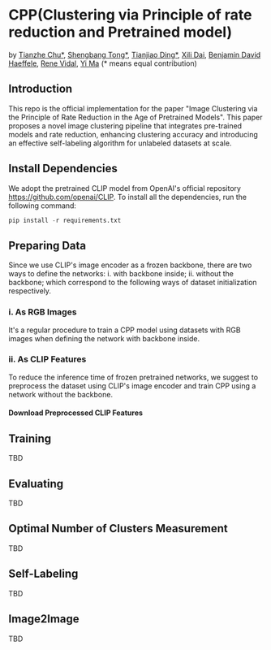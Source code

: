 # CPP(Clustering via Principle of rate reduction and Pretrained model)

by [Tianzhe Chu*](https://tianzhechu.com), [Shengbang Tong*](https://tsb0601.github.io/petertongsb/), [Tianjiao Ding*](https://tianjiaoding.com), [Xili Dai](https://delay-xili.github.io/), [Benjamin David Haeffele](https://www.cis.jhu.edu/~haeffele/), [Rene Vidal](http://vision.jhu.edu/rvidal.html), [Yi Ma](http://people.eecs.berkeley.edu/~yima/) (* means equal contribution)

## Introduction
This repo is the official implementation for the paper "Image Clustering via the Principle of Rate Reduction in the Age of Pretrained Models".
This paper proposes a novel image clustering pipeline that integrates pre-trained models and rate reduction, enhancing clustering accuracy and introducing an effective self-labeling algorithm for unlabeled datasets at scale.

## Install Dependencies
We adopt the pretrained CLIP model from OpenAI's official repository https://github.com/openai/CLIP. To install all the dependencies, run the following command:
```python
pip install -r requirements.txt
```
## Preparing Data
Since we use CLIP's image encoder as a frozen backbone, there are two ways to define the networks: i. with backbone inside; ii. without the backbone; which correspond to the following ways of dataset initialization respectively.
### i. As RGB Images
It's a regular procedure to train a CPP model using datasets with RGB images when defining the network with backbone inside.
### ii. As CLIP Features
To reduce the inference time of frozen pretrained networks, we suggest to preprocess the dataset using CLIP's image encoder and train CPP using a network without the backbone.
#### Download Preprocessed CLIP Features
## Training
TBD
## Evaluating
TBD
## Optimal Number of Clusters Measurement
TBD
## Self-Labeling
TBD
## Image2Image
TBD
